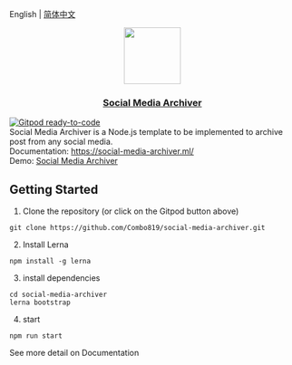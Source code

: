 English | [简体中文](./README_zh-CN.md)

<p align="center">
  <a href="https://social-media-archiver.ml/">
    <img src="https://social-media-archiver.ml/logo.svg" width="100px">
    <h3 align="center">Social Media Archiver</h3>
  </a>
</p>

[![Gitpod ready-to-code](https://img.shields.io/badge/Gitpod-ready--to--code-908a85?logo=gitpod)](https://gitpod.io/from-referrer/) <br />
Social Media Archiver is a Node.js template to be implemented to archive post from any social media.  <br />
Documentation: <a href="https://social-media-archiver.ml">https://social-media-archiver.ml/</a> <br />
Demo: <a href="https://www.youtube.com/watch?v=7yGxmkiJSt8">Social Media Archiver</a> <br />
## Getting Started
1. Clone the repository (or click on the Gitpod button above)
```
git clone https://github.com/Combo819/social-media-archiver.git
```
2. Install Lerna
```
npm install -g lerna
```
3. install dependencies
```
cd social-media-archiver
lerna bootstrap
```
4. start
```
npm run start
```
See more detail on Documentation
